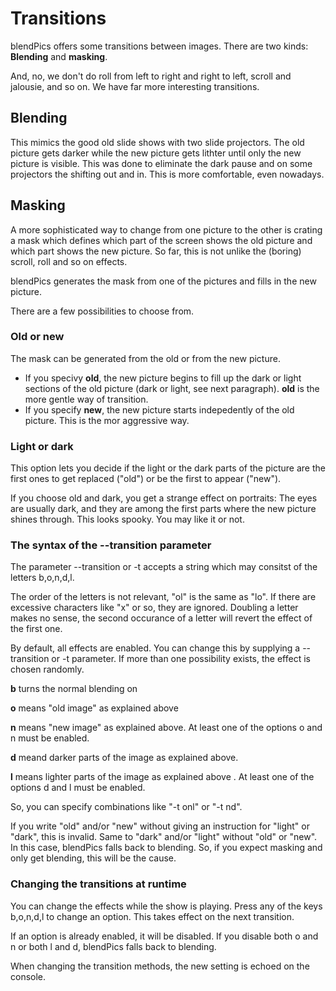 # Transitions

blendPics offers some transitions between images. 
There are two kinds: __Blending__ and __masking__. 

And, no, we don't do roll from left to right and right to left, scroll and jalousie, and so on. We have far more interesting transitions. 

## Blending

This mimics the good old slide shows with two slide projectors. The old picture gets darker while the new picture gets lithter until only the new picture is visible. 
This was done to eliminate the dark pause and on some projectors the shifting out and in. This is more comfortable, even nowadays. 

## Masking

A more sophisticated way to change from one picture to the other is crating a mask which defines which part of the screen shows the old picture and which part shows the new picture. 
So far, this is not unlike the (boring) scroll, roll and so on effects. 

blendPics generates the mask from one of the pictures and fills in the new picture. 

There are a few possibilities to choose from. 

### Old or new

The mask can be generated from the old or from the new picture. 

* If you specivy __old__, the new picture begins to fill up the dark or light sections of the old picture (dark or light, see next paragraph). 
__old__ is the more gentle way of transition.
* If you specify __new__, the new picture starts indepedently of the old picture. This is the mor aggressive way. 

### Light or dark

This option lets you decide if the light or the dark parts of the picture are the first ones to get replaced ("old") or be the first to appear ("new"). 

If you choose old and dark, you get a strange effect on portraits: The eyes are usually dark, and they are among the first parts where the new picture shines through. 
This looks spooky. You may like it or not. 

### The syntax of the --transition parameter

The parameter --transition or -t accepts a string which may consitst of the letters b,o,n,d,l. 

The order of the letters is not relevant, "ol" is the same as "lo". If there are excessive characters like "x" or so, they are ignored. 
Doubling a letter makes no sense, the second occurance of a letter will revert the effect of the first one. 

By default, all effects are enabled. You can change this by supplying a --transition or -t parameter. If more than one possibility exists, the effect is chosen randomly. 

__b__ turns the normal blending on 

__o__ means "old image" as explained above 

__n__ means "new image" as explained above. At least one of the options o and n must be enabled. 

__d__ meand darker parts of the image  as explained above. 

__l__ means lighter parts of the image  as explained above . At least one of the options d and l must be enabled. 

So, you can specify combinations like "-t onl" or "-t nd". 

If you write "old" and/or "new" without giving an instruction for "light" or "dark", this is invalid. Same to "dark" and/or "light" without "old" or "new". 
In this case, blendPics falls back to blending. So, if you expect masking and only get blending, this will be the cause. 

### Changing the transitions at runtime

You can change the effects while the show is playing. Press any of the keys b,o,n,d,l to change an option. 
This takes effect on the next transition. 

If an option is already enabled, it will be disabled. If you disable both o and n or both l and d, blendPics falls back to blending. 

When changing the transition methods, the new setting is echoed on the console.  
